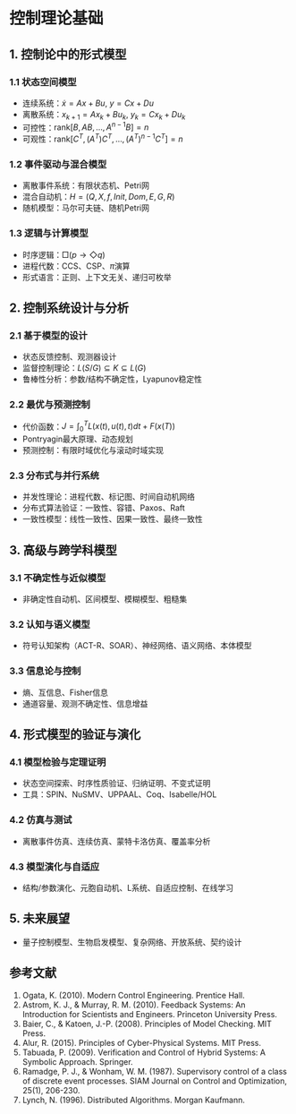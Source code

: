 # 控制理论基础

## 1. 控制论中的形式模型

### 1.1 状态空间模型

- 连续系统：$\dot{x} = Ax + Bu$, $y = Cx + Du$
- 离散系统：$x_{k+1} = Ax_k + Bu_k$, $y_k = Cx_k + Du_k$
- 可控性：$\text{rank}[B, AB, \dots, A^{n-1}B] = n$
- 可观性：$\text{rank}[C^T, (A^T)C^T, \dots, (A^T)^{n-1}C^T] = n$

### 1.2 事件驱动与混合模型

- 离散事件系统：有限状态机、Petri网
- 混合自动机：$H = (Q, X, f, Init, Dom, E, G, R)$
- 随机模型：马尔可夫链、随机Petri网

### 1.3 逻辑与计算模型

- 时序逻辑：$\Box(p \to \Diamond q)$
- 进程代数：CCS、CSP、$\pi$演算
- 形式语言：正则、上下文无关、递归可枚举

## 2. 控制系统设计与分析

### 2.1 基于模型的设计

- 状态反馈控制、观测器设计
- 监督控制理论：$L(S/G) \subseteq K \subseteq L(G)$
- 鲁棒性分析：参数/结构不确定性，Lyapunov稳定性

### 2.2 最优与预测控制

- 代价函数：$J = \int_0^T L(x(t),u(t),t)dt + F(x(T))$
- Pontryagin最大原理、动态规划
- 预测控制：有限时域优化与滚动时域实现

### 2.3 分布式与并行系统

- 并发性理论：进程代数、标记图、时间自动机网络
- 分布式算法验证：一致性、容错、Paxos、Raft
- 一致性模型：线性一致性、因果一致性、最终一致性

## 3. 高级与跨学科模型

### 3.1 不确定性与近似模型

- 非确定性自动机、区间模型、模糊模型、粗糙集

### 3.2 认知与语义模型

- 符号认知架构（ACT-R、SOAR）、神经网络、语义网络、本体模型

### 3.3 信息论与控制

- 熵、互信息、Fisher信息
- 通道容量、观测不确定性、信息增益

## 4. 形式模型的验证与演化

### 4.1 模型检验与定理证明

- 状态空间探索、时序性质验证、归纳证明、不变式证明
- 工具：SPIN、NuSMV、UPPAAL、Coq、Isabelle/HOL

### 4.2 仿真与测试

- 离散事件仿真、连续仿真、蒙特卡洛仿真、覆盖率分析

### 4.3 模型演化与自适应

- 结构/参数演化、元胞自动机、L系统、自适应控制、在线学习

## 5. 未来展望

- 量子控制模型、生物启发模型、复杂网络、开放系统、契约设计

## 参考文献

1. Ogata, K. (2010). Modern Control Engineering. Prentice Hall.
2. Astrom, K. J., & Murray, R. M. (2010). Feedback Systems: An Introduction for Scientists and Engineers. Princeton University Press.
3. Baier, C., & Katoen, J.-P. (2008). Principles of Model Checking. MIT Press.
4. Alur, R. (2015). Principles of Cyber-Physical Systems. MIT Press.
5. Tabuada, P. (2009). Verification and Control of Hybrid Systems: A Symbolic Approach. Springer.
6. Ramadge, P. J., & Wonham, W. M. (1987). Supervisory control of a class of discrete event processes. SIAM Journal on Control and Optimization, 25(1), 206-230.
7. Lynch, N. (1996). Distributed Algorithms. Morgan Kaufmann.
